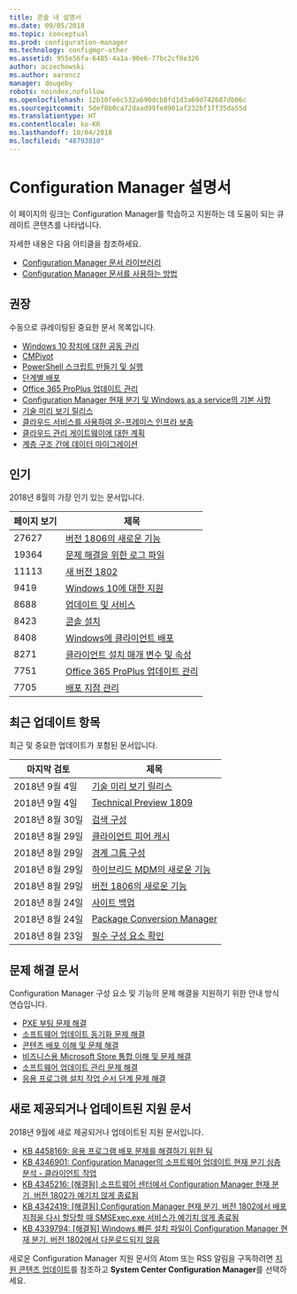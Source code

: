 ```yaml
---
title: 콘솔 내 설명서
ms.date: 09/05/2018
ms.topic: conceptual
ms.prod: configuration-manager
ms.technology: configmgr-other
ms.assetid: 955e56fa-6485-4a1a-90e6-77bc2cf8e326
author: aczechowski
ms.author: aaroncz
manager: dougeby
robots: noindex,nofollow
ms.openlocfilehash: 12b10fe6c532a690dcb8fd1d3a69d742687db06c
ms.sourcegitcommit: 5def8b0ca72daad99fe8901af232bf17f35da55d
ms.translationtype: HT
ms.contentlocale: ko-KR
ms.lasthandoff: 10/04/2018
ms.locfileid: "48793810"
---
```

<!-- 
feature 1357546
This page displays in-console, under the Community workspace, Documentation node. 
-->


# <a name="configuration-manager-documentation"></a>Configuration Manager 설명서
이 페이지의 링크는 Configuration Manager를 학습하고 지원하는 데 도움이 되는 큐레이트 콘텐츠를 나타냅니다. 

자세한 내용은 다음 아티클을 참조하세요.
- [Configuration Manager 문서 라이브러리](https://docs.microsoft.com/sccm)  
- [Configuration Manager 문서를 사용하는 방법](https://docs.microsoft.com/sccm/core/understand/use-docs)



## <a name="recommended"></a>권장 
수동으로 큐레이팅된 중요한 문서 목록입니다.

- [Windows 10 장치에 대한 공동 관리](/sccm/core/clients/manage/co-management-overview)  
- [CMPivot](/sccm/core/servers/manage/cmpivot)  
- [PowerShell 스크립트 만들기 및 실행](/sccm/apps/deploy-use/create-deploy-scripts)  
- [단계별 배포](/sccm/osd/deploy-use/create-phased-deployment-for-task-sequence)  
- [Office 365 ProPlus 업데이트 관리](/sccm/sum/deploy-use/manage-office-365-proplus-updates)  
- [Configuration Manager 현재 분기 및 Windows as a service의 기본 사항](/sccm/core/understand/configuration-manager-and-windows-as-service)
- [기술 미리 보기 릴리스](/sccm/core/get-started/technical-preview)
- [클라우드 서비스를 사용하여 온-프레미스 인프라 보충](/sccm/core/understand/use-cloud-services)
- [클라우드 관리 게이트웨이에 대한 계획](/sccm/core/clients/manage/plan-cloud-management-gateway)
- [계층 구조 간에 데이터 마이그레이션](/sccm/core/migration/migrate-data-between-hierarchies)



## <a name="trending"></a>인기
2018년 8월의 가장 인기 있는 문서입니다.

| 페이지 보기 | 제목 | 
| ----- | ----- | 
| 27627 | [버전 1806의 새로운 기능](/sccm/core/plan-design/changes/whats-new-in-version-1806) |
| 19364 | [문제 해결을 위한 로그 파일](/sccm/core/plan-design/hierarchy/log-files) |
| 11113 | [새 버전 1802](/sccm/core/plan-design/changes/whats-new-in-version-1802) |
| 9419 | [Windows 10에 대한 지원](/sccm/core/plan-design/configs/support-for-windows-10) |
| 8688 | [업데이트 및 서비스](/sccm/core/servers/manage/updates) |
| 8423 | [콘솔 설치](/sccm/core/servers/deploy/install/install-consoles) |
| 8408 | [Windows에 클라이언트 배포](/sccm/core/clients/deploy/deploy-clients-to-windows-computers) |
| 8271 | [클라이언트 설치 매개 변수 및 속성](/sccm/core/clients/deploy/about-client-installation-properties) |
| 7751 | [Office 365 ProPlus 업데이트 관리](/sccm/sum/deploy-use/manage-office-365-proplus-updates) |
| 7705 | [배포 지점 관리](/sccm/core/servers/deploy/configure/install-and-configure-distribution-points) |



## <a name="recently-updated"></a>최근 업데이트 항목
최근 및 중요한 업데이트가 포함된 문서입니다.

| 마지막 검토 | 제목 | 
|-----|-----|
| 2018년 9월 4일 | [기술 미리 보기 릴리스](/sccm/core/get-started/technical-preview) |
| 2018년 9월 4일 | [Technical Preview 1809](/sccm/core/get-started/capabilities-in-technical-preview-1809) |
| 2018년 8월 30일 | [검색 구성](/sccm/core/servers/deploy/configure/configure-discovery-methods) |
| 2018년 8월 29일 | [클라이언트 피어 캐시](/sccm/core/plan-design/hierarchy/client-peer-cache) |
| 2018년 8월 29일 | [경계 그룹 구성](/sccm/core/servers/deploy/configure/boundary-groups) |
| 2018년 8월 29일 | [하이브리드 MDM의 새로운 기능](/sccm/mdm/understand/whats-new-in-hybrid-mobile-device-management) |
| 2018년 8월 29일 | [버전 1806의 새로운 기능](/sccm/core/plan-design/changes/whats-new-in-version-1806) |
| 2018년 8월 24일 | [사이트 백업](/sccm/core/servers/manage/backup-and-recovery) |
| 2018년 8월 24일 | [Package Conversion Manager](/sccm/apps/pcm/package-conversion-manager) |
| 2018년 8월 23일 | [필수 구성 요소 확인](/sccm/core/servers/deploy/install/list-of-prerequisite-checks) |



## <a name="troubleshooting-articles"></a>문제 해결 문서
Configuration Manager 구성 요소 및 기능의 문제 해결을 지원하기 위한 안내 방식 연습입니다.

- [PXE 부팅 문제 해결](https://support.microsoft.com/help/10082)
- [소프트웨어 업데이트 동기화 문제 해결](https://support.microsoft.com/help/10059)
- [콘텐츠 배포 이해 및 문제 해결](https://support.microsoft.com/help/4000401)
- [비즈니스용 Microsoft Store 통합 이해 및 문제 해결](https://support.microsoft.com/help/4010214)
- [소프트웨어 업데이트 관리 문제 해결](https://support.microsoft.com/help/10680)
- [응용 프로그램 설치 작업 순서 단계 문제 해결](https://support.microsoft.com/help/18408/)



## <a name="new-and-updated-support-articles"></a>새로 제공되거나 업데이트된 지원 문서
2018년 9월에 새로 제공되거나 업데이트된 지원 문서입니다.

- [KB 4458169: 응용 프로그램 배포 문제를 해결하기 위한 팀](https://support.microsoft.com/help/4458169)  
- [KB 4346901: Configuration Manager의 소프트웨어 업데이트 현재 분기 심층 분석 - 클라이언트 작업](https://support.microsoft.com/help/4346901)  
- [KB 4345216: [해결됨] 소프트웨어 센터에서 Configuration Manager 현재 분기, 버전 1802가 예기치 않게 종료됨](https://support.microsoft.com/help/4345216)  
- [KB 4342419: [해결됨] Configuration Manager 현재 분기, 버전 1802에서 배포 지점을 다시 할당할 때 SMSExec.exe 서비스가 예기치 않게 종료됨](https://support.microsoft.com/help/4342419)  
- [KB 4339794: [해결됨] Windows 빠른 설치 파일이 Configuration Manager 현재 분기, 버전 1802에서 다운로드되지 않음](https://support.microsoft.com/help/4339794)  


새로운 Configuration Manager 지원 문서의 Atom 또는 RSS 알림을 구독하려면 [지원 콘텐츠 업데이트](https://support.microsoft.com/help/4089498/)를 참조하고 **System Center Configuration Manager**를 선택하세요.  
